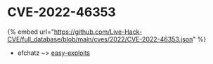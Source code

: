 # CVE-2022-46353
{% embed url="https://github.com/Live-Hack-CVE/full_database/blob/main/cves/2022/CVE-2022-46353.json" %}

* efchatz ~> [easy-exploits](https://www.alice-snow.ru/2022/database/cve-2022-46353/easy-exploits-efchatz)